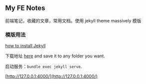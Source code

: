 ## My FE Notes

前端笔记，收藏的文章，常用文档。使用 jekyll theme massively 模版

### 模版用法

[how to install Jekyll](https://jekyllrb.com/)

下载地址 [here](https://github.com/iwiedenm/jekyll-theme-massively-src/archive/master.zip) and save it to any folder you want.

启动服务：```bundle exec jekyll serve```.

 [http://127.0.0.1:4000/](http://127.0.0.1:4000/)


